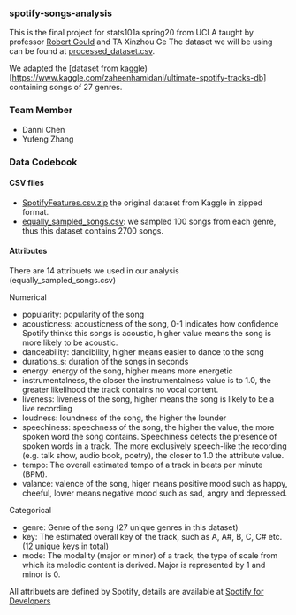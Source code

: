 ### spotify-songs-analysis

This is the final project for stats101a spring20 from UCLA taught by professor [Robert Gould](http://www.stat.ucla.edu/~rgould/Home/About_Me.html) and TA Xinzhou Ge
The dataset we will be using can be found at [processed_dataset.csv](https://github.com/dchen236/spotify-top50-popular-song-analysis/blob/master/data/processed_dataset.csv). 

We adapted the [dataset from kaggle)[https://www.kaggle.com/zaheenhamidani/ultimate-spotify-tracks-db] containing songs of 27 genres.

### Team Member
- Danni Chen
- Yufeng Zhang

### Data Codebook 

#### CSV files

- [SpotifyFeatures.csv.zip](https://github.com/dchen236/Stats101a-Final-Project/blob/master/data/SpotifyFeatures.csv.zip) the original dataset from Kaggle in zipped format. 
- [equally_sampled_songs.csv](https://github.com/dchen236/Stats101a-Final-Project/blob/master/data/equally_sampled_songs.csv): we sampled 100 songs from each genre, thus this dataset contains 2700 songs.

#### Attributes
There are 14 attribuets we used in our analysis (equally_sampled_songs.csv)

Numerical
- popularity: popularity of the song
- acousticness: acousticness of the song, 0-1 indicates how confidence Spotify thinks this songs is acoustic, higher value means the song is more likely to be acoustic.
- danceability: dancibility, higher means easier to dance to the song
- durations_s: duration of the songs in seconds
- energy: energy of the song, higher means more energetic 
- instrumentalness, the closer the instrumentalness value is to 1.0, the greater likelihood the track contains no vocal content.
- liveness: liveness of the song, higher means the song is likely to be a live recording
- loudness: loundness of the song, the higher the lounder
- speechiness: speechness of the song, the higher the value, the more spoken word the song contains. 	Speechiness detects the presence of spoken words in a track. The more exclusively speech-like the recording (e.g. talk show, audio book, poetry), the closer to 1.0 the attribute value.
- tempo: 	The overall estimated tempo of a track in beats per minute (BPM). 
- valance:  valence of the song, higer means positive mood such as happy, cheeful, lower means negative mood such as sad, angry and depressed. 

Categorical 
- genre: Genre of the song (27 unique genres in this dataset)
- key: The estimated overall key of the track, such as A, A#, B, C, C# etc. (12 unique keys in total)
- mode: The modality (major or minor) of a track, the type of scale from which its melodic content is derived. Major is represented by 1 and minor is 0.



All attribuets are defined by Spotify, details are available at [Spotify for Developers](https://developer.spotify.com/documentation/web-api/reference/tracks/get-audio-features/) 


